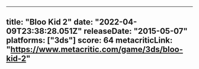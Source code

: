 
---
title: "Bloo Kid 2"
date: "2022-04-09T23:38:28.051Z"
releaseDate: "2015-05-07"
platforms: ["3ds"]
score: 64
metacriticLink: "https://www.metacritic.com/game/3ds/bloo-kid-2"
---
